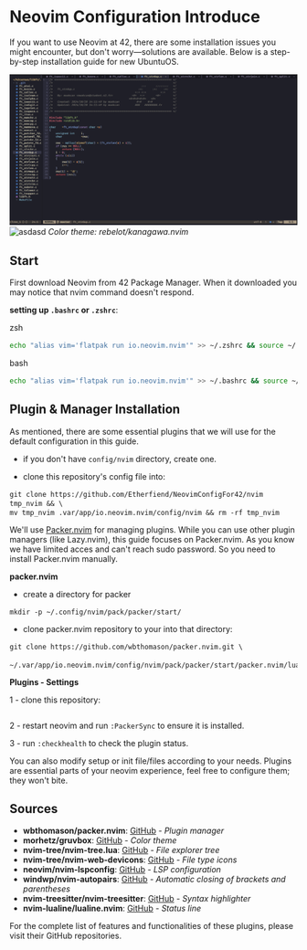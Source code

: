 # Neovim Configuration Introduce

If you want to use Neovim at 42, there are some installation issues you might encounter, but don't worry—solutions are available. Below is a step-by-step installation guide for new UbuntuOS.

![asdasd](preview.png)
![asdasd](preview0.png)
_Color theme: rebelot/kanagawa.nvim_


## Start

First download Neovim from 42 Package Manager. When it downloaded you may notice that nvim command doesn't respond. 

**setting up `.bashrc` or `.zshrc`**:

zsh
```bash
echo "alias vim='flatpak run io.neovim.nvim'" >> ~/.zshrc && source ~/.zshrc
```
bash
```zsh
echo "alias vim='flatpak run io.neovim.nvim'" >> ~/.bashrc && source ~/.bashrc
```

## Plugin & Manager Installation

As mentioned, there are some essential plugins that we will use for the default configuration in this guide.

- if you don't have `config/nvim` directory, create one.

- clone this repository's config file into:
```
git clone https://github.com/Etherfiend/NeovimConfigFor42/nvim tmp_nvim && \
mv tmp_nvim .var/app/io.neovim.nvim/config/nvim && rm -rf tmp_nvim
```


We'll use [Packer.nvim](github.com/wbthomason/packer.nvim/tree/master/lua/packer) for managing plugins. While you can use other plugin managers (like Lazy.nvim), this guide focuses on Packer.nvim. As you know we have limited acces and can't reach sudo password. So you need to install Packer.nvim manually.

**packer.nvim**

- create a directory for packer
```
mkdir -p ~/.config/nvim/pack/packer/start/
```
- clone packer.nvim repository to your into that directory:
```
git clone https://github.com/wbthomason/packer.nvim.git \
    ~/.var/app/io.neovim.nvim/config/nvim/pack/packer/start/packer.nvim/lua/packer
```

**Plugins - Settings**


1 - clone this repository:
```

```
2 - restart neovim and run `:PackerSync` to ensure it is installed.

3 - run `:checkhealth` to check the plugin status.

You can also modify setup or init file/files according to your needs. Plugins are essential parts of your neovim experience, feel free to configure them; they won't bite.

## Sources

- **wbthomason/packer.nvim**: [GitHub](https://github.com/wbthomason/packer.nvim) _- Plugin manager_
- **morhetz/gruvbox**: [GitHub](https://github.com/morhetz/gruvbox) _- Color theme_
- **nvim-tree/nvim-tree.lua**: [GitHub](https://github.com/nvim-tree/nvim-tree.lua) _- File explorer tree_
- **nvim-tree/nvim-web-devicons**: [GitHub](https://github.com/nvim-tree/nvim-web-devicons) _- File type icons_
- **neovim/nvim-lspconfig**: [GitHub](https://github.com/neovim/nvim-lspconfig) _- LSP configuration_
- **windwp/nvim-autopairs**: [GitHub](https://github.com/windwp/nvim-autopairs) _- Automatic closing of brackets and parentheses_
- **nvim-treesitter/nvim-treesitter**: [GitHub](https://github.com/nvim-treesitter/nvim-treesitter) _- Syntax highlighter_
- **nvim-lualine/lualine.nvim**: [GitHub](https://github.com/nvim-lualine/lualine.nvim) _- Status line_

For the complete list of features and functionalities of these plugins, please visit their GitHub repositories.

